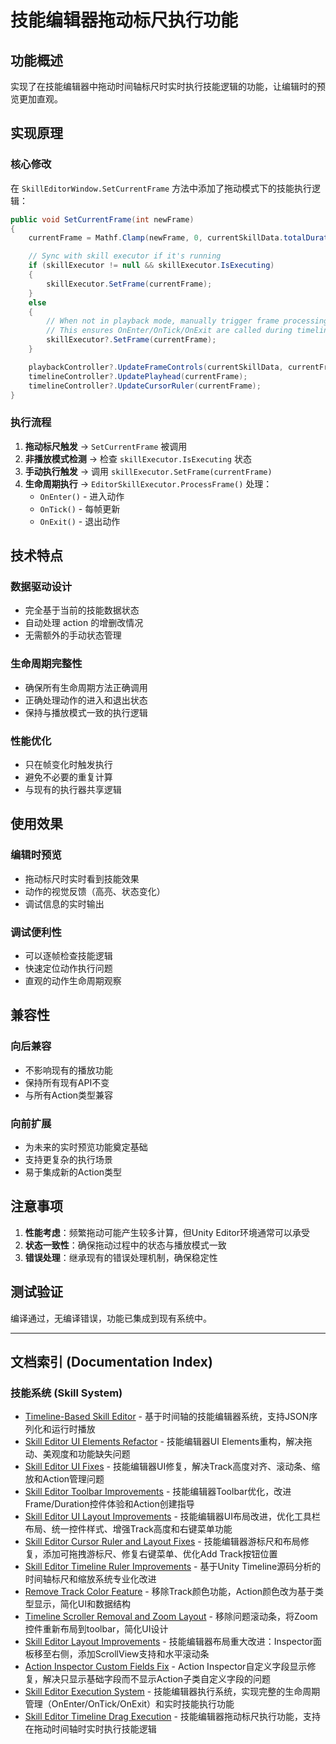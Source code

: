 # 技能编辑器拖动标尺执行功能

## 功能概述

实现了在技能编辑器中拖动时间轴标尺时实时执行技能逻辑的功能，让编辑时的预览更加直观。

## 实现原理

### 核心修改

在 `SkillEditorWindow.SetCurrentFrame` 方法中添加了拖动模式下的技能执行逻辑：

```csharp
public void SetCurrentFrame(int newFrame)
{
    currentFrame = Mathf.Clamp(newFrame, 0, currentSkillData.totalDuration);

    // Sync with skill executor if it's running
    if (skillExecutor != null && skillExecutor.IsExecuting)
    {
        skillExecutor.SetFrame(currentFrame);
    }
    else
    {
        // When not in playback mode, manually trigger frame processing for drag preview
        // This ensures OnEnter/OnTick/OnExit are called during timeline dragging
        skillExecutor?.SetFrame(currentFrame);
    }

    playbackController?.UpdateFrameControls(currentSkillData, currentFrame);
    timelineController?.UpdatePlayhead(currentFrame);
    timelineController?.UpdateCursorRuler(currentFrame);
}
```

### 执行流程

1. **拖动标尺触发** → `SetCurrentFrame` 被调用
2. **非播放模式检测** → 检查 `skillExecutor.IsExecuting` 状态
3. **手动执行触发** → 调用 `skillExecutor.SetFrame(currentFrame)`
4. **生命周期执行** → `EditorSkillExecutor.ProcessFrame()` 处理：
   - `OnEnter()` - 进入动作
   - `OnTick()` - 每帧更新
   - `OnExit()` - 退出动作

## 技术特点

### 数据驱动设计
- 完全基于当前的技能数据状态
- 自动处理 action 的增删改情况
- 无需额外的手动状态管理

### 生命周期完整性
- 确保所有生命周期方法正确调用
- 正确处理动作的进入和退出状态
- 保持与播放模式一致的执行逻辑

### 性能优化
- 只在帧变化时触发执行
- 避免不必要的重复计算
- 与现有的执行器共享逻辑

## 使用效果

### 编辑时预览
- 拖动标尺时实时看到技能效果
- 动作的视觉反馈（高亮、状态变化）
- 调试信息的实时输出

### 调试便利性
- 可以逐帧检查技能逻辑
- 快速定位动作执行问题
- 直观的动作生命周期观察

## 兼容性

### 向后兼容
- 不影响现有的播放功能
- 保持所有现有API不变
- 与所有Action类型兼容

### 向前扩展
- 为未来的实时预览功能奠定基础
- 支持更复杂的执行场景
- 易于集成新的Action类型

## 注意事项

1. **性能考虑**：频繁拖动可能产生较多计算，但Unity Editor环境通常可以承受
2. **状态一致性**：确保拖动过程中的状态与播放模式一致
3. **错误处理**：继承现有的错误处理机制，确保稳定性

## 测试验证

编译通过，无编译错误，功能已集成到现有系统中。

---

## 文档索引 (Documentation Index)

### 技能系统 (Skill System)
- [Timeline-Based Skill Editor](.claude/docs/timeline-skill-editor.md) - 基于时间轴的技能编辑器系统，支持JSON序列化和运行时播放
- [Skill Editor UI Elements Refactor](.claude/docs/skill-editor-ui-elements-refactor.md) - 技能编辑器UI Elements重构，解决拖动、美观度和功能缺失问题
- [Skill Editor UI Fixes](.claude/docs/skill-editor-ui-fixes.md) - 技能编辑器UI修复，解决Track高度对齐、滚动条、缩放和Action管理问题
- [Skill Editor Toolbar Improvements](.claude/docs/skill-editor-toolbar-improvements.md) - 技能编辑器Toolbar优化，改进Frame/Duration控件体验和Action创建指导
- [Skill Editor UI Layout Improvements](.claude/docs/skill-editor-ui-layout-improvements.md) - 技能编辑器UI布局改进，优化工具栏布局、统一控件样式、增强Track高度和右键菜单功能
- [Skill Editor Cursor Ruler and Layout Fixes](.claude/docs/skill-editor-cursor-ruler-and-layout-fixes.md) - 技能编辑器游标尺和布局修复，添加可拖拽游标尺、修复右键菜单、优化Add Track按钮位置
- [Skill Editor Timeline Ruler Improvements](.claude/docs/skill-editor-timeline-ruler-improvements.md) - 基于Unity Timeline源码分析的时间轴标尺和缩放系统专业化改进
- [Remove Track Color Feature](.claude/docs/remove-track-color-feature.md) - 移除Track颜色功能，Action颜色改为基于类型显示，简化UI和数据结构
- [Timeline Scroller Removal and Zoom Layout](.claude/docs/timeline-scroller-optimization.md) - 移除问题滚动条，将Zoom控件重新布局到toolbar，简化UI设计
- [Skill Editor Layout Improvements](.claude/docs/skill-editor-layout-improvements.md) - 技能编辑器布局重大改进：Inspector面板移至右侧，添加ScrollView支持和水平滚动条
- [Action Inspector Custom Fields Fix](.claude/docs/action-inspector-custom-fields-fix.md) - Action Inspector自定义字段显示修复，解决只显示基础字段而不显示Action子类自定义字段的问题
- [Skill Editor Execution System](.claude/docs/skill-editor-execution-system.md) - 技能编辑器执行系统，实现完整的生命周期管理（OnEnter/OnTick/OnExit）和实时技能执行功能
- [Skill Editor Timeline Drag Execution](.claude/docs/skill-editor-timeline-drag-execution.md) - 技能编辑器拖动标尺执行功能，支持在拖动时间轴时实时执行技能逻辑